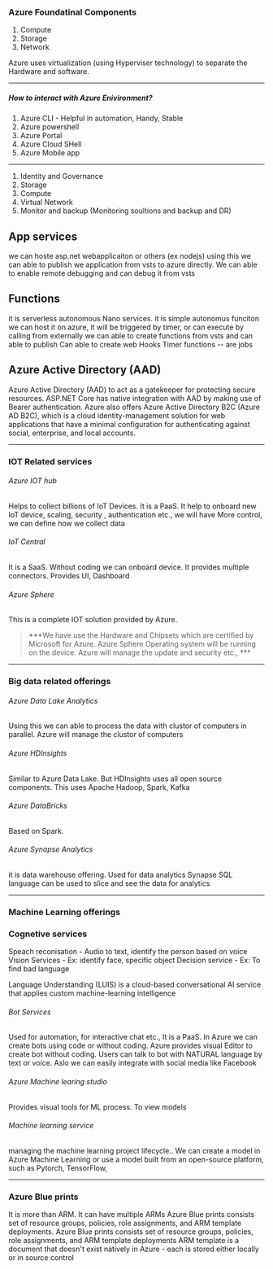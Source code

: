 ### Azure Foundatinal Components
1. Compute
2. Storage
3. Network


Azure  uses virtualization (using Hyperviser technology) to separate the Hardware and software.

---
##### How to interact with Azure Enivironment?
1. Azure CLI  - Helpful in automation, Handy, Stable
2. Azure powershell
3. Azure Portal
4. Azure Cloud SHell
5. Azure Mobile app
---
1. Identity and Governance
2. Storage
3. Compute
4. Virtual Network
5. Monitor and backup  (Monitoring soultions and backup and DR)


App services
-------------------
we can hoste asp.net webapplicaiton or others (ex nodejs) using this
we can able to publish we application from vsts to azure directly. We can able to enable remote debugging and can debug it from vsts

Functions
----------
it is serverless autonomous Nano services.
it is simple autonomus funciton we can host it on azure, it will be
  triggered by timer, or can execute by calling from externally
we can able to create functions from vsts and can able to publish
Can able to create web Hooks
Timer functions -- are jobs



Azure Active Directory (AAD)
-----------------------------
Azure Active Directory (AAD) to act as a gatekeeper for protecting secure resources. ASP.NET
Core has native integration with AAD by making use of Bearer authentication. Azure
also offers Azure Active Directory B2C (Azure AD B2C), which is a cloud identity-management
solution for web applications that have a minimal configuration for
authenticating against social, enterprise, and local accounts.

---
### IOT Related services

###### Azure IOT hub
Helps to collect  billions of IoT Devices.
It is a PaaS. It help to onboard new IoT device, scaling, security , authentication etc.,
we will have More control, we can define how we collect data

###### IoT Central
 It is a SaaS. Without coding we can onboard device. It provides multiple connectors. Provides UI, Dashboard

 ###### Azure Sphere
 This is a complete IOT solution provided by Azure.
 > ***We have use the Hardware and Chipsets which are certified by Microsoft for Azure. Azure Sphere Operating system will be running on the device. Azure will manage the update and security etc., ***
---

 ### Big data related offerings
 ###### Azure Data Lake Analytics
 Using this we can able to process the data with clustor of computers in parallel. Azure will manage the clustor of computers

 ###### Azure HDInsights
Similar to Azure Data Lake. But HDInsights uses all open source components.
This uses Apache Hadoop, Spark, Kafka

###### Azure DataBricks
Based on Spark.

###### Azure Synapse Analytics
it is data warehouse offering. Used for data analytics
Synapse SQL language can be used to slice and see the data for analytics


---
### Machine Learning offerings
### Cognetive services
Speach reconisation - Audio to text, identify the person based on voice
Vision Services - Ex: identify face, specific object
Decision service - Ex: To find bad language

Language Understanding (LUIS) is a cloud-based conversational AI service that applies custom machine-learning intelligence

###### Bot Services
Used for automation, for interactive chat etc.,
It is a PaaS. In Azure we can create bots using code or without coding.
Azure provides visual Editor to create bot without coding.
Users can talk to bot with NATURAL language by text or voice.
Aslo we can easily integrate with social media like Facebook

###### Azure Machine learing studio
Provides visual tools for ML process. To view models

###### Machine learning service
managing the machine learning project lifecycle..
We can create a model in Azure Machine Learning or use a model built from an open-source platform, such as Pytorch, TensorFlow,

----
### Azure Blue prints
It is more than ARM. It can have multiple ARMs
Azure Blue prints consists set of resource groups, policies, role assignments, and ARM template deployments.
Azure Blue prints consists set of resource groups, policies, role assignments, and ARM template deployments
ARM template is a document that doesn't exist natively in Azure - each is stored either locally or in source control
